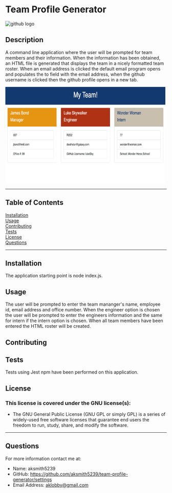# Team Profile Generator

![github logo](https://img.shields.io/badge/license-GNU-orange.svg)


## Description
A command line application where the user will be prompted for team members and their information. When the information has been obtained, an HTML file is generated that displays the team in a nicely formatted team roster. When an email address is clicked the default email program opens and populates the to field with the email address, when the github username is clicked then the github profile opens in a new tab. 

<img src="./src/MyTeamSS.png" height='300' width='500'>

***
## Table of Contents
[Installation](#installation)<br>
[Usage](#usage)<br>
[Contributing](#contributing)<br>
[Tests](#tests)<br>
[License](#license)<br>
[Questions](#questions)<br>
***
## Installation
The application starting point is node index.js. 

## Usage
The user will be prompted to enter the team mananger's name, employee id, email address and office number. When the engineer option is chosen the user will be prompted to enter the engineers information and the same for intern if the intern option is chosen. When all team members have been entered the HTML roster will be created. 

## Contributing


## Tests
Tests using Jest npm have been performed on this application. 

## License
### This license is covered under the GNU license(s):
* The GNU General Public License (GNU GPL or simply GPL) is a series of widely-used free software licenses that guarantee end users the freedom to run, study, share, and modify the software.
***
## Questions
For more information contact me at:<br>
* Name: aksmith5239
* GitHub: https://github.com/aksmith5239/team-profile-generator/settings
* Email Address: aklobby@gmail.com
    